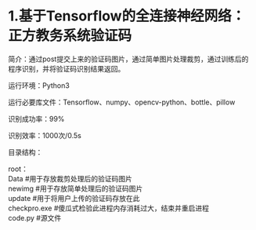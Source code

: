 <h1>1.基于Tensorflow的全连接神经网络：正方教务系统验证码</h1>

简介：通过post提交上来的验证码图片，通过简单图片处理裁剪，通过训练后的程序识别，并将验证码识别结果返回。

运行环境：Python3

运行必要库文件：Tensorflow、numpy、opencv-python、bottle、pillow

识别成功率：99%

识别效率：1000次/0.5s

目录结构：

  root：<br/>
        Data            #用于存放裁剪处理后的验证码图片<br/>
        newimg          #用于存放简单处理后的验证码图片<br/>
        update          #用于将用户上传的验证码存放在此<br/>
        checkpro.exe    #傻瓜式检验此进程内存消耗过大，结束并重启进程<br/>
        code.py         #源文件<br/>
        
